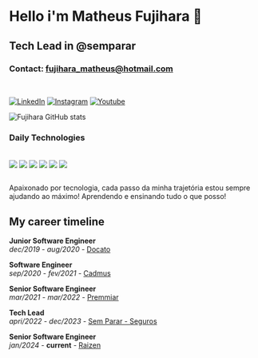
# Hello i'm Matheus Fujihara 👋
## Tech Lead in @semparar
### Contact: fujihara_matheus@hotmail.com

<br/>

[![LinkedIn](https://img.shields.io/badge/LinkedIn-0077B5?style=for-the-badge&logo=linkedin&logoColor=white)](https://www.linkedin.com/in/matheus-fujihara/)
[![Instagram](https://img.shields.io/badge/Instagram-E4405F?style=for-the-badge&logo=instagram&logoColor=white)](https://www.instagram.com/m_fujihara/)
[![Youtube](https://img.shields.io/badge/YouTube-FF0000?style=for-the-badge&logo=youtube&logoColor=white)](https://www.youtube.com/@matheusfujihara5689/featured/)

![Fujihara GitHub stats](https://github-readme-stats.vercel.app/api?username=matheusfujihara&show_icons=true&theme=dracula)


### Daily Technologies 
<div style="display: inline_block">
  <br/>
  <img align="center" src="https://img.shields.io/badge/Node.js-43853D?style=for-the-badge&logo=node.js&logoColor=white"/>
  <img align="center" src="https://img.shields.io/badge/JavaScript-F7DF1E?style=for-the-badge&logo=javascript&logoColor=black"/>
  <img align="center" src="https://img.shields.io/badge/TypeScript-007ACC?style=for-the-badge&logo=typescript&logoColor=white"/>
  <img align="center" src="https://img.shields.io/badge/.NET-5C2D91?style=for-the-badge&logo=.net&logoColor=white"/>
  <img align="center" src="https://img.shields.io/badge/Angular-DD0031?style=for-the-badge&logo=angular&logoColor=white"/>
  <img align="center" src="https://img.shields.io/badge/React-20232A?style=for-the-badge&logo=react&logoColor=61DAFB"/>
</div>
<br/>

Apaixonado por tecnologia, cada passo da minha trajetória estou sempre ajudando ao máximo! Aprendendo e ensinando tudo o que posso!

## My career timeline

<strong>Junior Software Engineer</strong>
<br/>
*dec/2019* - *aug/2020* - 
<a href="https://docato.com.br/">Docato</a>

<b>Software Engineer</b>
<br/>
*sep/2020* - *fev/2021* -
<a href="https://cadmus.com.br/">Cadmus</a>

<b>Senior Software Engineer</b>
<br/>
*mar/2021* - *mar/2022* -
<a href="https://premmiar.com.br/">Premmiar</a>

<b>Tech Lead</b>
<br/>
*apri/2022* - *dec/2023* -
<a href="https://www.semparar.com.br/seguros">Sem Parar - Seguros</a>

<b>Senior Software Engineer</b>
<br/>
*jan/2024* - **current** -
<a href="https://www.raizen.com.br/">Raizen</a>